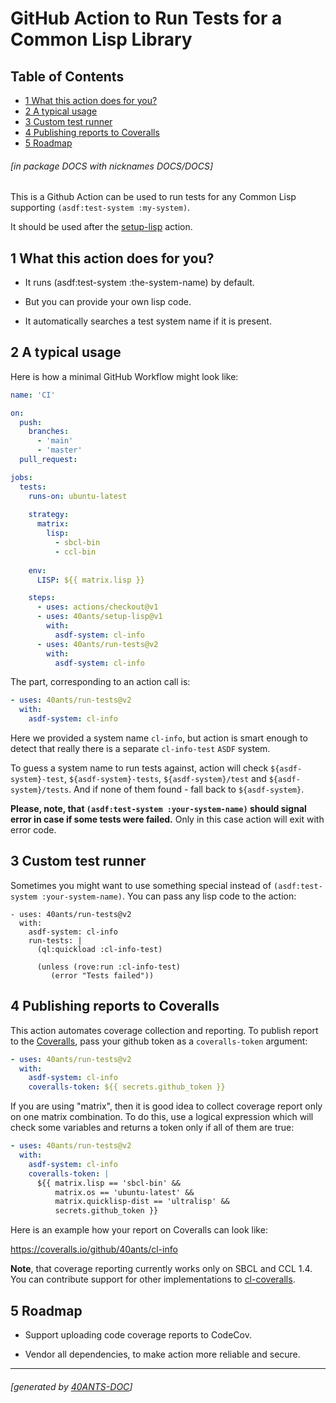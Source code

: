 <a id='x-28DOCS-3A-40INDEX-2040ANTS-DOC-2FLOCATIVES-3ASECTION-29'></a>

# GitHub Action to Run Tests for a Common Lisp Library

## Table of Contents

- [1 What this action does for you?][a4be]
- [2 A typical usage][3b34]
- [3 Custom test runner][edba]
- [4 Publishing reports to Coveralls][ae7a]
- [5 Roadmap][0187]

###### \[in package DOCS with nicknames DOCS/DOCS\]
This is a Github Action can be used to run tests for any Common Lisp supporting `(asdf:test-system :my-system)`.

It should be used after the [setup-lisp](https://40ants.com/setup-lisp/) action.

<a id='x-28DOCS-3A-40FEATURES-2040ANTS-DOC-2FLOCATIVES-3ASECTION-29'></a>

## 1 What this action does for you?

- It runs (asdf:test-system :the-system-name) by default.

- But you can provide your own lisp code.

- It automatically searches a test system name if it is present.


<a id='x-28DOCS-3A-40TYPICAL-USAGE-2040ANTS-DOC-2FLOCATIVES-3ASECTION-29'></a>

## 2 A typical usage

Here is how a minimal GitHub Workflow might look like:

```yaml
name: 'CI'

on:
  push:
    branches:
      - 'main'
      - 'master'
  pull_request:

jobs:
  tests:
    runs-on: ubuntu-latest
    
    strategy:
      matrix:
        lisp:
          - sbcl-bin
          - ccl-bin
          
    env:
      LISP: ${{ matrix.lisp }}

    steps:
      - uses: actions/checkout@v1
      - uses: 40ants/setup-lisp@v1
        with:
          asdf-system: cl-info
      - uses: 40ants/run-tests@v2
        with:
          asdf-system: cl-info
```

The part, corresponding to an action call is:

```yaml
- uses: 40ants/run-tests@v2
  with:
    asdf-system: cl-info
```

Here we provided a system name `cl-info`, but
action is smart enough to detect that really
there is a separate `cl-info-test` `ASDF` system.

To guess a system name to run tests against, action
will check `${asdf-system}-test`, `${asdf-system}-tests`,
`${asdf-system}/test` and `${asdf-system}/tests`. And if none
of them found - fall back to `${asdf-system}`.

**Please, note, that `(asdf:test-system :your-system-name)`
should signal error in case if some tests were failed.** Only
in this case action will exit with error code.

<a id='x-28DOCS-3A-40CUSTOM-TEST-RUNNER-2040ANTS-DOC-2FLOCATIVES-3ASECTION-29'></a>

## 3 Custom test runner

Sometimes you might want to use something special instead of
`(asdf:test-system :your-system-name)`. You can pass any lisp
code to the action:

```
- uses: 40ants/run-tests@v2
  with:
    asdf-system: cl-info
    run-tests: |
      (ql:quickload :cl-info-test)

      (unless (rove:run :cl-info-test)
         (error "Tests failed"))
```


<a id='x-28DOCS-3A-40COVERALLS-2040ANTS-DOC-2FLOCATIVES-3ASECTION-29'></a>

## 4 Publishing reports to Coveralls

This action automates coverage collection and reporting. To publish report
to the [Coveralls](https://coveralls.io/), pass your github token as
a `coveralls-token` argument:

```yaml
- uses: 40ants/run-tests@v2
  with:
    asdf-system: cl-info
    coveralls-token: ${{ secrets.github_token }}
```

If you are using "matrix", then it is good idea to collect coverage report
only on one matrix combination. To do this, use a logical expression which
will check some variables and returns a token only if all of them are true:

```yaml
- uses: 40ants/run-tests@v2
  with:
    asdf-system: cl-info
    coveralls-token: |
      ${{ matrix.lisp == 'sbcl-bin' &&
          matrix.os == 'ubuntu-latest' &&
          matrix.quicklisp-dist == 'ultralisp' &&
          secrets.github_token }}
```

Here is an example how your report on Coveralls can look like:

https://coveralls.io/github/40ants/cl-info

**Note**, that coverage reporting currently works only on SBCL and CCL 1.4.
You can contribute support for other implementations to
[cl-coveralls](https://github.com/fukamachi/cl-coveralls).

<a id='x-28DOCS-3A-40ROADMAP-2040ANTS-DOC-2FLOCATIVES-3ASECTION-29'></a>

## 5 Roadmap

- Support uploading code coverage reports to CodeCov.

- Vendor all dependencies, to make action more reliable and secure.


  [0187]: #x-28DOCS-3A-40ROADMAP-2040ANTS-DOC-2FLOCATIVES-3ASECTION-29 "Roadmap"
  [3b34]: #x-28DOCS-3A-40TYPICAL-USAGE-2040ANTS-DOC-2FLOCATIVES-3ASECTION-29 "A typical usage"
  [a4be]: #x-28DOCS-3A-40FEATURES-2040ANTS-DOC-2FLOCATIVES-3ASECTION-29 "What this action does for you?"
  [ae7a]: #x-28DOCS-3A-40COVERALLS-2040ANTS-DOC-2FLOCATIVES-3ASECTION-29 "Publishing reports to Coveralls"
  [edba]: #x-28DOCS-3A-40CUSTOM-TEST-RUNNER-2040ANTS-DOC-2FLOCATIVES-3ASECTION-29 "Custom test runner"

* * *
###### \[generated by [40ANTS-DOC](https://40ants.com/doc)\]
